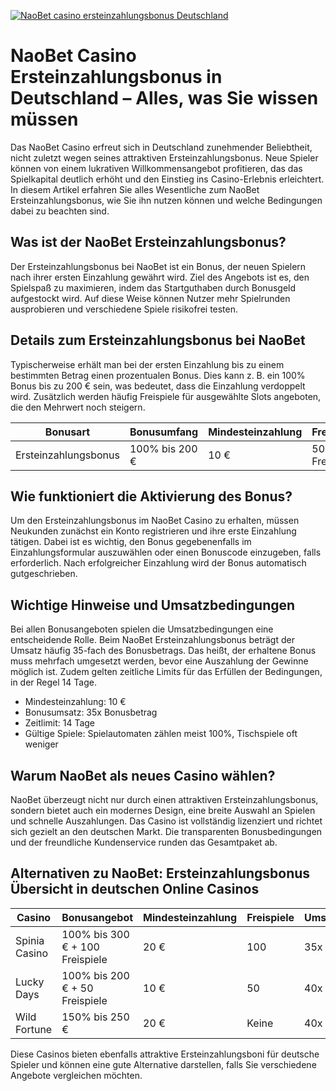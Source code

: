 [![NaoBet casino ersteinzahlungsbonus Deutschland](https://123-caf.pages.dev/gitsignup.png)](https://vrmoo.ru/Bt82HjjY)

<h1>NaoBet Casino Ersteinzahlungsbonus in Deutschland – Alles, was Sie wissen müssen</h1>  <p>Das NaoBet Casino erfreut sich in Deutschland zunehmender Beliebtheit, nicht zuletzt wegen seines attraktiven Ersteinzahlungsbonus. Neue Spieler können von einem lukrativen Willkommensangebot profitieren, das das Spielkapital deutlich erhöht und den Einstieg ins Casino-Erlebnis erleichtert. In diesem Artikel erfahren Sie alles Wesentliche zum NaoBet Ersteinzahlungsbonus, wie Sie ihn nutzen können und welche Bedingungen dabei zu beachten sind.</p>  <h2>Was ist der NaoBet Ersteinzahlungsbonus?</h2>  <p>Der Ersteinzahlungsbonus bei NaoBet ist ein Bonus, der neuen Spielern nach ihrer ersten Einzahlung gewährt wird. Ziel des Angebots ist es, den Spielspaß zu maximieren, indem das Startguthaben durch Bonusgeld aufgestockt wird. Auf diese Weise können Nutzer mehr Spielrunden ausprobieren und verschiedene Spiele risikofrei testen.</p>  <h2>Details zum Ersteinzahlungsbonus bei NaoBet</h2>  <p>Typischerweise erhält man bei der ersten Einzahlung bis zu einem bestimmten Betrag einen prozentualen Bonus. Dies kann z. B. ein 100% Bonus bis zu 200 € sein, was bedeutet, dass die Einzahlung verdoppelt wird. Zusätzlich werden häufig Freispiele für ausgewählte Slots angeboten, die den Mehrwert noch steigern.</p>  <table>   <thead>     <tr>       <th>Bonusart</th>       <th>Bonusumfang</th>       <th>Mindesteinzahlung</th>       <th>Freispiele</th>       <th>Umsatzbedingungen</th>     </tr>   </thead>   <tbody>     <tr>       <td>Ersteinzahlungsbonus</td>       <td>100% bis 200 €</td>       <td>10 €</td>       <td>50 Freispiele</td>       <td>35x Bonusbetrag</td>     </tr>   </tbody> </table>  <h2>Wie funktioniert die Aktivierung des Bonus?</h2>  <p>Um den Ersteinzahlungsbonus im NaoBet Casino zu erhalten, müssen Neukunden zunächst ein Konto registrieren und ihre erste Einzahlung tätigen. Dabei ist es wichtig, den Bonus gegebenenfalls im Einzahlungsformular auszuwählen oder einen Bonuscode einzugeben, falls erforderlich. Nach erfolgreicher Einzahlung wird der Bonus automatisch gutgeschrieben.</p>  <h2>Wichtige Hinweise und Umsatzbedingungen</h2>  <p>Bei allen Bonusangeboten spielen die Umsatzbedingungen eine entscheidende Rolle. Beim NaoBet Ersteinzahlungsbonus beträgt der Umsatz häufig 35-fach des Bonusbetrags. Das heißt, der erhaltene Bonus muss mehrfach umgesetzt werden, bevor eine Auszahlung der Gewinne möglich ist. Zudem gelten zeitliche Limits für das Erfüllen der Bedingungen, in der Regel 14 Tage.</p>  <ul>   <li>Mindesteinzahlung: 10 €</li>   <li>Bonusumsatz: 35x Bonusbetrag</li>   <li>Zeitlimit: 14 Tage</li>   <li>Gültige Spiele: Spielautomaten zählen meist 100%, Tischspiele oft weniger</li> </ul>  <h2>Warum NaoBet als neues Casino wählen?</h2>  <p>NaoBet überzeugt nicht nur durch einen attraktiven Ersteinzahlungsbonus, sondern bietet auch ein modernes Design, eine breite Auswahl an Spielen und schnelle Auszahlungen. Das Casino ist vollständig lizenziert und richtet sich gezielt an den deutschen Markt. Die transparenten Bonusbedingungen und der freundliche Kundenservice runden das Gesamtpaket ab.</p>  <h2>Alternativen zu NaoBet: Ersteinzahlungsbonus Übersicht in deutschen Online Casinos</h2>  <table>   <thead>     <tr>       <th>Casino</th>       <th>Bonusangebot</th>       <th>Mindesteinzahlung</th>       <th>Freispiele</th>       <th>Umsatzbedingungen</th>     </tr>   </thead>   <tbody>     <tr>       <td>Spinia Casino</td>       <td>100% bis 300 € + 100 Freispiele</td>       <td>20 €</td>       <td>100</td>       <td>35x Bonus</td>     </tr>     <tr>       <td>Lucky Days</td>       <td>100% bis 200 € + 50 Freispiele</td>       <td>10 €</td>       <td>50</td>       <td>40x Bonus</td>     </tr>     <tr>       <td>Wild Fortune</td>       <td>150% bis 250 €</td>       <td>20 €</td>       <td>Keine</td>       <td>40x Bonus</td>     </tr>   </tbody> </table>  <p>Diese Casinos bieten ebenfalls attraktive Ersteinzahlungsboni für deutsche Spieler und können eine gute Alternative darstellen, falls Sie verschiedene Angebote vergleichen möchten.</p>